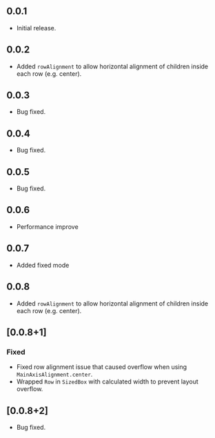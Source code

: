 ## 0.0.1

- Initial release.

## 0.0.2
- Added `rowAlignment` to allow horizontal alignment of children inside each row (e.g. center).

## 0.0.3
- Bug fixed.

## 0.0.4
- Bug fixed.

## 0.0.5
- Bug fixed.

## 0.0.6
- Performance improve

## 0.0.7
- Added fixed mode

## 0.0.8
- Added `rowAlignment` to allow horizontal alignment of children inside each row (e.g. center).

## [0.0.8+1] 
### Fixed
- Fixed row alignment issue that caused overflow when using `MainAxisAlignment.center`.
- Wrapped `Row` in `SizedBox` with calculated width to prevent layout overflow.

## [0.0.8+2] 
- Bug fixed.

